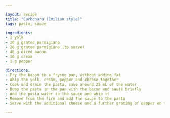 ```yaml
---

layout: recipe
title: "Carbonara (Emilian style)"
tags: pasta, sauce

ingredients:
- 1 yolk
- 20 g grated parmigiano
- 20 g grated parmigiano (to serve)
- 40 g diced bacon
- 10 g cream
- 1 g pepper

directions:
- Fry the bacon in a frying pan, without adding fat
- Whip the yolk, cream, pepper and cheese together
- Cook and drain the pasta, save around 25 mL of the water
- Dump the pasta in the pan with the bacon and sauté briefly
- Add the pasta water to the sauce and whip it
- Remove from the fire and add the sauce to the pasta
- Serve with the additional cheese and a further grating of pepper on top

---
```


